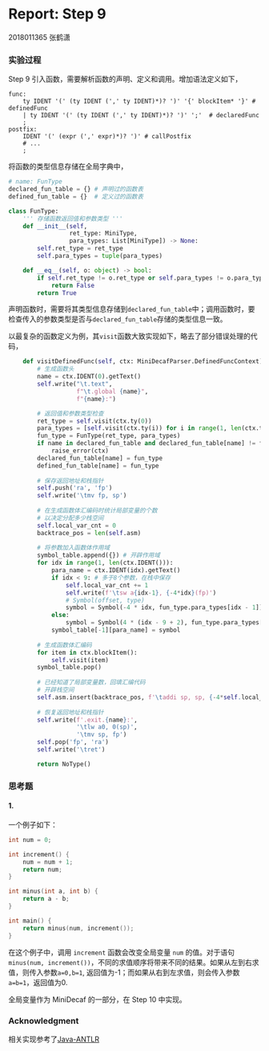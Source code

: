# Report: Step 9

2018011365 张鹤潇 

### 实验过程

Step 9 引入函数，需要解析函数的声明、定义和调用。增加语法定义如下，

```shell
func:
	ty IDENT '(' (ty IDENT (',' ty IDENT)*)? ')' '{' blockItem* '}'	# definedFunc
	| ty IDENT '(' (ty IDENT (',' ty IDENT)*)? ')' ';'	# declaredFunc
	;
postfix:
	IDENT '(' (expr (',' expr)*)? ')' # callPostfix
    # ...
    ;
```

将函数的类型信息存储在全局字典中，

```python
# name: FunType
declared_fun_table = {}	# 声明过的函数表
defined_fun_table = {}	# 定义过的函数表

class FunType:
    ''' 存储函数返回值和参数类型 '''
    def __init__(self,
                 ret_type: MiniType,
                 para_types: List[MiniType]) -> None:
        self.ret_type = ret_type
        self.para_types = tuple(para_types)

    def __eq__(self, o: object) -> bool:
        if self.ret_type != o.ret_type or self.para_types != o.para_types:
            return False
        return True
```

声明函数时，需要将其类型信息存储到`declared_fun_table`中；调用函数时，要检查传入的参数类型是否与`declared_fun_table`存储的类型信息一致。

以最复杂的函数定义为例，其`visit`函数大致实现如下，略去了部分错误处理的代码，

```python
 	def visitDefinedFunc(self, ctx: MiniDecafParser.DefinedFuncContext):
        # 生成函数头
        name = ctx.IDENT(0).getText()
        self.write("\t.text",
                   f"\t.global {name}",
                   f"{name}:")

        # 返回值和参数类型检查
        ret_type = self.visit(ctx.ty(0))
        para_types = [self.visit(ctx.ty(i)) for i in range(1, len(ctx.ty()))]
        fun_type = FunType(ret_type, para_types)
        if name in declared_fun_table and declared_fun_table[name] != fun_type:
            raise_error(ctx)
        declared_fun_table[name] = fun_type
        defined_fun_table[name] = fun_type
		
        # 保存返回地址和栈指针
        self.push('ra', 'fp')
        self.write('\tmv fp, sp')
        
        # 在生成函数体汇编码时统计局部变量的个数
        # 以决定分配多少栈空间
        self.local_var_cnt = 0
        backtrace_pos = len(self.asm)
		
		# 将参数加入函数体作用域
        symbol_table.append({})	# 开辟作用域
        for idx in range(1, len(ctx.IDENT())):
            para_name = ctx.IDENT(idx).getText()
            if idx < 9:	# 多于8个参数，在栈中保存
                self.local_var_cnt += 1
                self.write(f'\tsw a{idx-1}, {-4*idx}(fp)')
                # Symbol(offset, type)
                symbol = Symbol(-4 * idx, fun_type.para_types[idx - 1])
            else:
                symbol = Symbol(4 * (idx - 9 + 2), fun_type.para_types[idx - 1])
            symbol_table[-1][para_name] = symbol
         
        # 生成函数体汇编码
        for item in ctx.blockItem():
            self.visit(item)
        symbol_table.pop()
		
        # 已经知道了局部变量数，回填汇编代码
        # 开辟栈空间
        self.asm.insert(backtrace_pos, f'\taddi sp, sp, {-4*self.local_var_cnt}')
		
        # 恢复返回地址和栈指针
        self.write(f'.exit.{name}:',
                   '\tlw a0, 0(sp)',
                   '\tmv sp, fp')
        self.pop('fp', 'ra')
        self.write('\tret')

        return NoType()
```

### 思考题

#### 1.

一个例子如下：

```c
int num = 0;

int increment() {
    num = num + 1;
    return num;
}

int minus(int a, int b) {
    return a - b;
}

int main() {
    return minus(num, increment());
}
```

在这个例子中，调用 `increment` 函数会改变全局变量 `num` 的值。对于语句`minus(num, increment())`，不同的求值顺序将带来不同的结果。如果从左到右求值，则传入参数`a=0,b=1`, 返回值为-1；而如果从右到左求值，则会传入参数`a=b=1`，返回值为0.

全局变量作为 MiniDecaf 的一部分，在 Step 10 中实现。


### Acknowledgment

相关实现参考了[Java-ANTLR](https://github.com/decaf-lang/minidecaf/tree/md-xxy)

